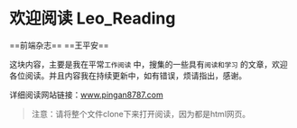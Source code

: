 #  欢迎阅读 Leo_Reading

==前端杂志== ==王平安==

这块内容，主要是我在平常`工作阅读` 中，搜集的一些具有`阅读和学习` 的文章，欢迎各位阅读。并且内容我在持续更新中，如有错误，烦请指出，感谢。



详细阅读网站链接：www.pingan8787.com
> 注意：请将整个文件clone下来打开阅读，因为都是html网页。